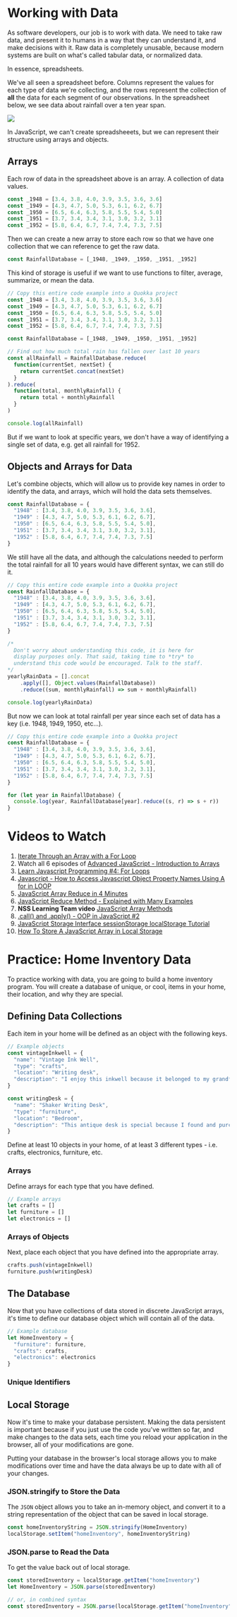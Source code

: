 # Working with Data

As software developers, our job is to work with data. We need to take raw data, and present it to humans in a way that they can understand it, and make decisions with it. Raw data is completely unusable, because modern systems are built on what's called tabular data, or normalized data.

In essence, spreadsheets.

We've all seen a spreadsheet before. Columns represent the values for each type of data we're collecting, and the rows represent the collection of **all** the data for each segment of our observations. In the spreadsheet below, we see data about rainfall over a ten year span.

![](./images/tabulardata.png)

In JavaScript, we can't create spreadsheeets, but we can represent their structure using arrays and objects.

## Arrays

Each row of data in the spreadsheet above is an array. A collection of data values.

```js
const _1948 = [3.4, 3.8, 4.0, 3.9, 3.5, 3.6, 3.6]
const _1949 = [4.3, 4.7, 5.0, 5.3, 6.1, 6.2, 6.7]
const _1950 = [6.5, 6.4, 6.3, 5.8, 5.5, 5.4, 5.0]
const _1951 = [3.7, 3.4, 3.4, 3.1, 3.0, 3.2, 3.1]
const _1952 = [5.8, 6.4, 6.7, 7.4, 7.4, 7.3, 7.5]
```

Then we can create a new array to store each row so that we have one collection that we can reference to get the raw data.

```js
const RainfallDatabase = [_1948, _1949, _1950, _1951, _1952]
```

This kind of storage is useful if we want to use functions to filter, average, summarize, or mean the data.

```js
// Copy this entire code example into a Quokka project
const _1948 = [3.4, 3.8, 4.0, 3.9, 3.5, 3.6, 3.6]
const _1949 = [4.3, 4.7, 5.0, 5.3, 6.1, 6.2, 6.7]
const _1950 = [6.5, 6.4, 6.3, 5.8, 5.5, 5.4, 5.0]
const _1951 = [3.7, 3.4, 3.4, 3.1, 3.0, 3.2, 3.1]
const _1952 = [5.8, 6.4, 6.7, 7.4, 7.4, 7.3, 7.5]

const RainfallDatabase = [_1948, _1949, _1950, _1951, _1952]

// Find out how much total rain has fallen over last 10 years
const allRainfall = RainfallDatabase.reduce(
  function(currentSet, nextSet) {
    return currentSet.concat(nextSet)
  }
).reduce(
  function(total, monthlyRainfall) {
    return total + monthlyRainfall
  }
)

console.log(allRainfall)
```

But if we want to look at specific years, we don't have a way of identifying a single set of data, e.g. get all rainfall for 1952.

## Objects and Arrays for Data

Let's combine objects, which will allow us to provide key names in order to identify the data, and arrays, which will hold the data sets themselves.

```js
const RainfallDatabase = {
  "1948" : [3.4, 3.8, 4.0, 3.9, 3.5, 3.6, 3.6],
  "1949" : [4.3, 4.7, 5.0, 5.3, 6.1, 6.2, 6.7],
  "1950" : [6.5, 6.4, 6.3, 5.8, 5.5, 5.4, 5.0],
  "1951" : [3.7, 3.4, 3.4, 3.1, 3.0, 3.2, 3.1],
  "1952" : [5.8, 6.4, 6.7, 7.4, 7.4, 7.3, 7.5]
}
```

We still have all the data, and although the calculations needed to perform the total rainfall for all 10 years would have different syntax, we can still do it.

```js
// Copy this entire code example into a Quokka project
const RainfallDatabase = {
  "1948" : [3.4, 3.8, 4.0, 3.9, 3.5, 3.6, 3.6],
  "1949" : [4.3, 4.7, 5.0, 5.3, 6.1, 6.2, 6.7],
  "1950" : [6.5, 6.4, 6.3, 5.8, 5.5, 5.4, 5.0],
  "1951" : [3.7, 3.4, 3.4, 3.1, 3.0, 3.2, 3.1],
  "1952" : [5.8, 6.4, 6.7, 7.4, 7.4, 7.3, 7.5]
}

/*
  Don't worry about understanding this code, it is here for 
  display purposes only. That said, taking time to *try* to
  understand this code would be encouraged. Talk to the staff.
*/
yearlyRainData = [].concat
    .apply([], Object.values(RainfallDatabase))
    .reduce((sum, monthlyRainfall) => sum + monthlyRainfall)

console.log(yearlyRainData)
```

But now we can look at total rainfall per year since each set of data has a key (i.e. 1948, 1949, 1950, etc...).

```js
// Copy this entire code example into a Quokka project
const RainfallDatabase = {
  "1948" : [3.4, 3.8, 4.0, 3.9, 3.5, 3.6, 3.6],
  "1949" : [4.3, 4.7, 5.0, 5.3, 6.1, 6.2, 6.7],
  "1950" : [6.5, 6.4, 6.3, 5.8, 5.5, 5.4, 5.0],
  "1951" : [3.7, 3.4, 3.4, 3.1, 3.0, 3.2, 3.1],
  "1952" : [5.8, 6.4, 6.7, 7.4, 7.4, 7.3, 7.5]
}

for (let year in RainfallDatabase) {
  console.log(year, RainfallDatabase[year].reduce((s, r) => s + r))
}
```

# Videos to Watch

1. [Iterate Through an Array with a For Loop](https://www.youtube.com/watch?v=IIiZcu3JSsQ)
1. Watch all 6 episodes of [Advanced JavaScript - Introduction to Arrays](https://www.youtube.com/watch?v=UqWN8LXUldc&list=PLvZkOAgBYrsSMNbUiupQpQahsdyjaY6EM)
1. [Learn Javascript Programming #4: For Loops](https://youtu.be/BxFi7vVZx4s?t=1384)
1. [Javascript - How to Access Javascript Object Property Names Using A for in LOOP](https://www.youtube.com/watch?v=fDBuAnu0fvo)
1. [JavaScript Array Reduce in 4 Minutes](https://www.youtube.com/watch?v=tsIAyUQc8Ig)
1. [JavaScript Reduce Method - Explained with Many Examples](https://www.youtube.com/watch?v=7tAueErVUQU)
1. **NSS Learning Team video** [JavaScript Array Methods](https://www.youtube.com/watch?v=y2LSiUm29hc&list=PLX0ucpUE_qIOUsxGNEPpP9yonb4zerVIC&index=2)
1. [.call() and .apply() - OOP in JavaScript #2](https://www.youtube.com/watch?v=qLhokqv0zxg)
1. [JavaScript Storage Interface sessionStorage localStorage Tutorial](https://www.youtube.com/watch?v=klLMeL7I4O0)
1. [How To Store A JavaScript Array in Local Storage](https://www.youtube.com/watch?v=RbfG7NLKDgQ)

# Practice: Home Inventory Data

To practice working with data, you are going to build a home inventory program. You will create a database of unique, or cool, items in your home, their location, and why they are special.

## Defining Data Collections

Each item in your home will be defined as an object with the following keys.

```js
// Example objects
const vintageInkwell = {
  "name": "Vintage Ink Well",
  "type": "crafts",
  "location": "Writing desk",
  "description": "I enjoy this inkwell because it belonged to my grandfather and holds enough ink to survive weeks of writing."
}

const writingDesk = {
  "name": "Shaker Writing Desk",
  "type": "furniture",
  "location": "Bedroom",
  "description": "This antique desk is special because I found and purchased it with my wife at an Ohio Amish auction."
}
```

Define at least 10 objects in your home, of at least 3 different types - i.e. crafts, electronics, furniture, etc.

### Arrays

Define arrays for each type that you have defined.

```js
// Example arrays
let crafts = []
let furniture = []
let electronics = []
```

### Arrays of Objects

Next, place each object that you have defined into the appropriate array.

```js
crafts.push(vintageInkwell)
furniture.push(writingDesk)
```

## The Database

Now that you have collections of data stored in discrete JavaScript arrays, it's time to define our database object which will contain all of the data.

```js
// Example database
let HomeInventory = {
  "furniture": furniture,
  "crafts": crafts,
  "electronics": electronics
}
```

### Unique Identifiers

## Local Storage

Now it's time to make your database persistent. Making the data persistent is important because if you just use the code you've written so far, and make changes to the data sets, each time you reload your application in the browser, all of your modifications are gone.

Putting your database in the browser's local storage allows you to make modifications over time and have the data always be up to date with all of your changes.

### JSON.stringify to Store the Data

The `JSON` object allows you to take an in-memory object, and convert it to a string representation of the object that can be saved in local storage. 

```js
const homeInventoryString = JSON.stringify(HomeInventory)
localStorage.setItem("homeInventory", homeInventoryString)
```

### JSON.parse to Read the Data

To get the value back out of local storage.

```js
const storedInventory = localStorage.getItem("homeInventory")
let HomeInventory = JSON.parse(storedInventory)

// or, in combined syntax
const storedInventory = JSON.parse(localStorage.getItem("homeInventory"))
```
